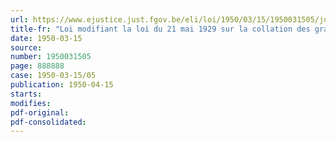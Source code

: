 ```yaml
---
url: https://www.ejustice.just.fgov.be/eli/loi/1950/03/15/1950031505/justel
title-fr: "Loi modifiant la loi du 21 mai 1929 sur la collation des grades académiques et le programme des examens universitaires"
date: 1950-03-15
source:
number: 1950031505
page: 888888
case: 1950-03-15/05
publication: 1950-04-15
starts:
modifies:
pdf-original:
pdf-consolidated:
---
```


